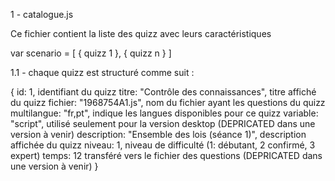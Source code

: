1 - catalogue.js

Ce fichier contient la liste des quizz avec leurs caractéristiques

var scenario = [
    {
        quizz 1
    },
        {
        quizz n
    }
]

1.1 - chaque quizz est structuré comme suit :

{
    id: 1,                                            identifiant du quizz
    titre: "Contrôle des connaissances",              titre affiché du quizz
    fichier: "1968754A1.js",                          nom du fichier ayant les questions du quizz
    multilangue: "fr,pt",                             indique les langues disponibles pour ce quizz
    variable: "script",                               utilisé seulement pour la version desktop (DEPRICATED dans une version à venir)
    description: "Ensemble des lois (séance 1)",      description affichée du quizz
    niveau: 1,                                        niveau de difficulté (1: débutant, 2 confirmé, 3 expert)
    temps: 12                                         transféré vers le fichier des questions (DEPRICATED dans une version à venir)
}


